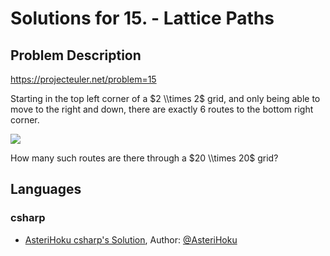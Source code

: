 
# Solutions for 15. - Lattice Paths
## Problem Description
https://projecteuler.net/problem=15

Starting in the top left corner of a $2 \\times 2$ grid, and only being able to move to the right and down, there are exactly $6$ routes to the bottom right corner.

![](resources/images/0015.png?1678992052)

How many such routes are there through a $20 \\times 20$ grid?

## Languages
### csharp
- [AsteriHoku csharp's Solution](AsteriHoku), Author: [@AsteriHoku](https://github.com/AsteriHoku)
